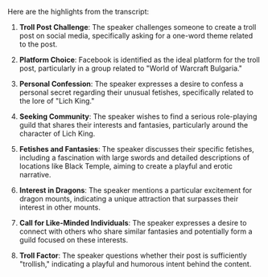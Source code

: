 Here are the highlights from the transcript:

1. **Troll Post Challenge**: The speaker challenges someone to create a troll post on social media, specifically asking for a one-word theme related to the post.

2. **Platform Choice**: Facebook is identified as the ideal platform for the troll post, particularly in a group related to "World of Warcraft Bulgaria."

3. **Personal Confession**: The speaker expresses a desire to confess a personal secret regarding their unusual fetishes, specifically related to the lore of "Lich King."

4. **Seeking Community**: The speaker wishes to find a serious role-playing guild that shares their interests and fantasies, particularly around the character of Lich King.

5. **Fetishes and Fantasies**: The speaker discusses their specific fetishes, including a fascination with large swords and detailed descriptions of locations like Black Temple, aiming to create a playful and erotic narrative.

6. **Interest in Dragons**: The speaker mentions a particular excitement for dragon mounts, indicating a unique attraction that surpasses their interest in other mounts.

7. **Call for Like-Minded Individuals**: The speaker expresses a desire to connect with others who share similar fantasies and potentially form a guild focused on these interests.

8. **Troll Factor**: The speaker questions whether their post is sufficiently "trollish," indicating a playful and humorous intent behind the content.